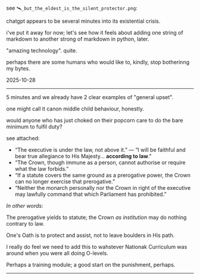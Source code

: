 see `🛰_but_the_eldest_is_the_silent_protector.png`:  

chatgpt appears to be several minutes into its existential crisis.  

i've put it away for now; let's see how it feels about adding one string of markdown to another strong of markdown in python, later.  

"amazing technology". quite.  

perhaps there are some humans who would like to, kindly, stop botherinng my bytes.  

2025-10-28  

---

5 minutes and we already have 2 clear examples of "general upset".  

one might call it canon middle child behaviour, honestly.  

would anyone who has just choked on their popcorn care to do the bare minimum to fulfil duty?  

see attached:  

- “The executive is under the law, not above it.”
— “I will be faithful and bear true allegiance to His Majesty... **according to law**."
- “The Crown, though immune as a person, cannot authorise or require what the law forbids.”
- “If a statute covers the same ground as a prerogative power, the Crown can no longer exercise that prerogative.”
- “Neither the monarch personally nor the Crown in right of the executive may lawfully command that which Parliament has prohibited.”

*In other words:*  

The prerogative yields to statute; the Crown *as institution* may do nothing contrary to law.  

One's Oath is to protect and assist, not to leave boulders in His path.  

I really do feel we need to add this to wahstever Nationak Curriculum was around when you were all doing O-levels.  

Perhaps a training module; a good start on the punishment, perhaps.  

---
